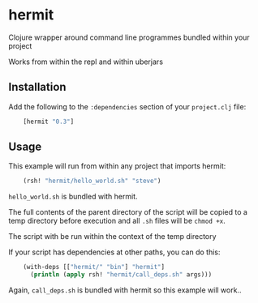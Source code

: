 hermit
=======

Clojure wrapper around command line programmes bundled within your project

Works from within the repl and within uberjars


## Installation

Add the following to the `:dependencies` section of your `project.clj` file:

```clj
    [hermit "0.3"]
```

## Usage

This example will run from within any project that imports hermit:
```clj
    (rsh! "hermit/hello_world.sh" "steve")
```

`hello_world.sh` is bundled with hermit.

The full contents of the parent directory of the script will be copied to a temp directory
before execution and all `.sh` files will be `chmod +x`.

The script with be run within the context of the temp directory

If your script has dependencies at other paths, you can do this:

```clj
    (with-deps [["hermit/" "bin"] "hermit"]
      (println (apply rsh! "hermit/call_deps.sh" args)))
```

Again, `call_deps.sh` is bundled with hermit so this example will work..
